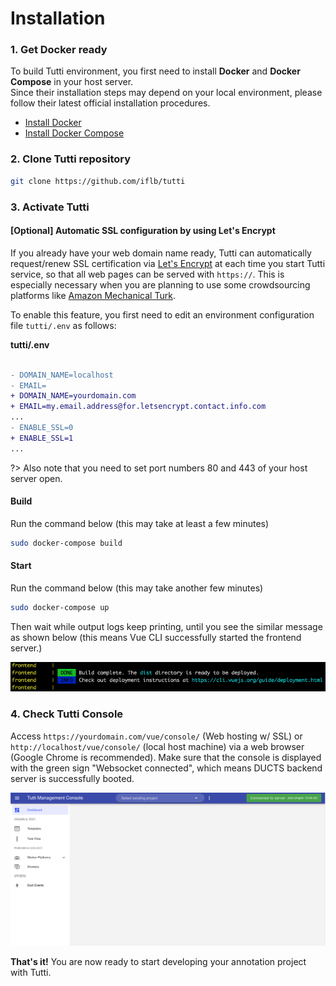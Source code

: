 # Installation

### 1. Get Docker ready

To build Tutti environment, you first need to install **Docker** and **Docker Compose** in your host server.  
Since their installation steps may depend on your local environment, please follow their latest official installation procedures.

- [Install Docker](https://docs.docker.com/get-docker/)
- [Install Docker Compose](https://docs.docker.com/compose/install/)

### 2. Clone Tutti repository

```bash
git clone https://github.com/iflb/tutti
```

### 3. Activate Tutti

#### [Optional] Automatic SSL configuration by using Let's Encrypt

If you already have your web domain name ready, Tutti can automatically request/renew SSL certification via [Let's Encrypt](https://letsencrypt.org) at each time you start Tutti service, so that all web pages can be served with `https://`.
This is especially necessary when you are planning to use some crowdsourcing platforms like [Amazon Mechanical Turk](https://mturk.com). 

To enable this feature, you first need to edit an environment configuration file `tutti/.env` as follows:

**tutti/.env**
```diff

- DOMAIN_NAME=localhost
- EMAIL=
+ DOMAIN_NAME=yourdomain.com
+ EMAIL=my.email.address@for.letsencrypt.contact.info.com
...
- ENABLE_SSL=0
+ ENABLE_SSL=1
...
```

?> Also note that you need to set port numbers 80 and 443 of your host server open.

#### Build

Run the command below (this may take at least a few minutes)

```bash
sudo docker-compose build
```

#### Start

Run the command below (this may take another few minutes)

```bash
sudo docker-compose up
```

Then wait while output logs keep printing, until you see the similar message as shown below (this means Vue CLI successfully started the frontend server.)

<img src="./_media/vue-ready-output.png" />

### 4. Check Tutti Console

Access `https://yourdomain.com/vue/console/` (Web hosting w/ SSL) or `http://localhost/vue/console/` (local host machine) via a web browser (Google Chrome is recommended).
Make sure that the console is displayed with the green sign "Websocket connected", which means DUCTS backend server is successfully booted.

<img src="./_media/console-ready-screenshot.png" width="700" />

**That's it!** You are now ready to start developing your annotation project with Tutti.
